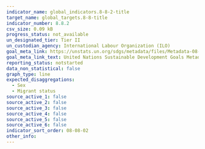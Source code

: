 ```yaml
---
indicator_name: global_indicators.8-8-2-title
target_name: global_targets.8-8-title
indicator_number: 8.8.2
csv_size: 0.09 kB
progress_status: not_available
un_designated_tier: Tier II
un_custodian_agency: International Labour Organization (ILO)
goal_meta_link: https://unstats.un.org/sdgs/metadata/files/Metadata-08-08-02.pdf
goal_meta_link_text: United Nations Sustainable Development Goals Metadata (PDF 72.8 KB)
reporting_status: notstarted
data_non_statistical: false
graph_type: line
expected_disaggregations:
  - Sex
  - Migrant status
source_active_1: false
source_active_2: false
source_active_3: false
source_active_4: false
source_active_5: false
source_active_6: false
indicator_sort_order: 08-08-02
other_info: 
---
```

